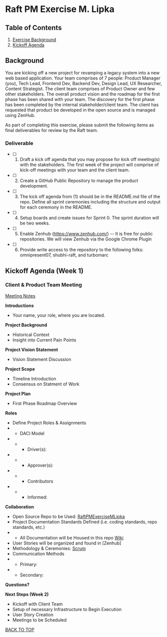 # Raft PM Exercise M. Lipka

## Table of Contents
1. [Exercise Background](#background)
2. [Kickoff Agenda](#kickoff-agenda-week-1)

## Background
You are kicking off a new project for revamping a legacy system into a new web based application. Your team comprises of 7 people: Product Manager (you), Tech Lead, Frontend Dev, Backend Dev, Design Lead, UX Researcher, Content Strategist. The client team comprises of Product Owner and few other stakeholders. The overall product vision and the roadmap for the first phase has been shared with your team. The discovery for the first phase has been completed by the internal stakeholder/client team. The client has requested that product be developed in the open source and is managed using ZenHub.

As part of completing this exercise, please submit the following items as final deliverables for review by the Raft team.

### Deliverable
- [ ] 1. Draft a kick off agenda that you may propose for kick off meeting(s) with the stakeholders. The first week of the project will comprise of kick-off meetings with your team and the client team.
- [ ] 2. Create a GitHub Public Repository to manage the product development.
- [ ] 3. The kick off agenda from (1) should be in the README.md file of the repo. Define all sprint ceremonies including the structure and output for each ceremony in the README.
- [ ] 4. Setup boards and create issues for Sprint 0. The sprint duration will be two weeks.
- [ ] 5. Enable Zenhub (https://www.zenhub.com/) -- It is free for public repositories. We will view Zenhub via the Google Chrome Plugin
- [ ] 6. Provide write access to the repository to the following folks: omnipresent07, shubhi-raft, and turbomarc


## Kickoff Agenda (Week 1)
### Client & Product Team Meeting

[Meeting Notes](https://github.com/mandifrances/RaftPMExerciseMLipka/blob/main/Meeting_Notes/Sprint_0/Project_Kickoff.md)

**Introductions**
- Your name, your role, where you are located.

**Project Background** 
- Historical Context
- Insight into Current Pain Points

**Project Vision Statement**
- Vision Statement Discussion

**Project Scope**
- Timeline Introduction
- Consensus on Statment of Work

**Project Plan**
- First Phase Roadmap Overview

**Roles**
- Define Project Roles & Assignments
- - DACI Model
- - - Driver(s):
- - - Approver(s):
- - - Contributors
- - - Informed:

**Collaboration**
- Open Source Repo to be Used: [RaftPMExerciseMLipka](https://github.com/mandifrances/RaftPMExerciseMLipka)
- Project Documentation Standards Defined (i.e. coding standards, repo standards, etc.)
- - All Documentation will be Housed in this repo [Wiki](https://github.com/mandifrances/RaftPMExerciseMLipka/wiki)
- User Stories will be organized and found in [Zenhub]
- Methodology & Ceremonies: [Scrum](https://github.com/mandifrances/RaftPMExerciseMLipka/blob/main/Resources/Ceremonies.md)
- Communication Methods
- - Primary:
- - Secondary:

**Questions?**

**Next Steps (Week 2)**
- Kickoff with Client Team
- Setup of necessary Infrastructure to Begin Execution
- User Story Creation
- Meetings to be Scheduled

[BACK TO TOP](#raft-pm-exercise-m-lipka)
